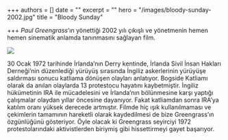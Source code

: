 +++
authors = []
date = ""
excerpt = ""
hero = "/images/bloody-sunday-2002.jpg"
title = "Bloody Sunday"

+++
_Paul Greengrass_’ın yönettiği 2002 yılı çıkışlı ve yönetmenin hemen hemen sinematik anlamda tanınmasını sağlayan film. 

![](/images/107238347_634901490717312_3236754111482099902_n.jpg)

30 Ocak 1972 tarihinde İrlanda’nın Derry kentinde, İrlanda Sivil İnsan Hakları Derneği’nin düzenlediği yürüyüş sırasında İngiliz askerlerinin yürüyüşe saldırması sonucu katliama dönüşen olayları anlatıyor. Bogside Katliamı olarak da anılan olaylarda 13 protestocu hayatını kaybetmiştir. İngiliz hükümetinin IRA ile mücadelesini ve İrlanda’nın bölünmesine karşı yaptığı çalışmalar olaydan yıllar öncesine dayanıyor. Fakat katliamdan sonra IRA’ya katılım oranı yüksek derecede artmıştır. Filmde hiç ışık kullanılmaması ve çekimlerin tamamının hareketli olarak kaydedilmesi de bize Greengrass’ın özgünlüğünü gösteriyor. Öyle olacak ki Greengrass seyirciyi 1972 protestolarındaki aktivistlerden biriymiş gibi hissettirmeyi gayet başarıyor.